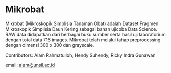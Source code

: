 # Mikrobat

Mikrobat (Mikroskopik Simplisia Tanaman Obat) adalah Dataset Fragmen Mikroskopik Simplisia Daun Kering sebagai bahan ujicoba Data Science. RAW data didapatkan dari berbagai buku sumber serta hasil uji laboratorium dengan total data 716 images. Mikrobat telah melalui tahap preprocessing dengan dimensi 300 x 300 dan grayscale.

Contributors: Alam Rahmatulloh, Hendy Suhendy, Ricky Indra Gunawan 

email: alam@unsil.ac.id

